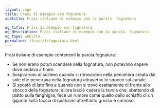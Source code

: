 ```yaml
---
layout: page
title: Frasi di esempio con fognatura 
subtitle: Frasi italiane di esempio con la parola  fognatura

og_title: Frasi di esempio con fognatura 
og_description: Frasi italiane di esempio con la parola  fognatura
og_type: website
permalink: /frasi/f/fognatura.html
---
```


Frasi italiane di esempio contenenti la parola fognatura:


- Se non erano potuti scendere nella fognatura, non potevano sapere dove andava a finire.
- Sospirarono di sollievo quando si ritrovarono nella penombra creata dal sole che penetrava nella fognatura attraverso lo sbocco sul canale.
- Si spostò di lato fino a quando non si trovò esattamente di fronte allo sbocco della fognatura; allora lasciò cadere la tavola che, sbattendo di piatto sulla fanghiglia, fece un rumore come quello dello schiaffo di un gigante sulla faccia di qualcuno altrettanto grosso e carnoso.
